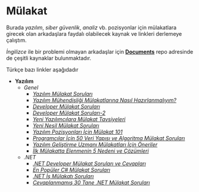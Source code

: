 # Mülakat

Burada *yazılım*, *siber güvenlik*, *analiz* vb. pozisyonlar için mülakatlara girecek olan arkadaşlara faydalı olabilecek kaynak ve linkleri derlemeye çalıştım.

*İngilizce* ile bir problemi olmayan arkadaşlar için [**Documents**](https://github.com/coderserdar/Documents/tree/main/Interview) repo adresinde de çeşitli kaynaklar bulunmaktadır.

Türkçe bazı linkler aşağıdadır
 - **Yazılım**
   - *Genel*
     - [*Yazılım Mülakat Soruları*](https://dev.to/hakanyalitekin/yazilim-mulakat-sorulari-md7)
     - [*Yazılım Mühendisliği Mülakatlarına Nasıl Hazırlanmalıyım?*](https://medium.com/@tcelik/yazılım-mühendisliği-mülakatlarına-nasıl-hazırlanmalıyım-eaf2cd18dbbf)
     - [*Developer Mülakat Soruları*](https://medium.com/software-development-turkey/developer-mülakat-soruları-edfddc35964c)
     - [*Developer Mülakat Soruları-2*](https://medium.com/software-development-turkey/developer-mülakat-soruları-2-41e0970ae195)
     - [*Yeni Yazılımcılara Mülakat Tavsiyeleri*](https://salihoktayakar.medium.com/yeni-yazılımcılara-mülakat-tavsiyeleri-c4effcce538e)
     - [*Yeni Nesil Mülakat Soruları*](https://medium.com/peoplebox-ats/yeni-nesil-mülakat-soruları-93e1ef809d5d)
     - [*Yazılım Pozisyonları İçin Mülakat 101*](https://medium.com/loodos/yazılım-pozisyonları-için-mülakat-101-fec9195ffbad)
     - [*Programcılar İçin 50 Veri Yapısı ve Algoritma Mülakat Soruları*](https://ichi.pro/tr/programcilar-icin-50-veri-yapisi-ve-algoritma-mulakat-sorulari-198675194312112)
     - [*Yazılım Geliştirme Uzmanı Mülakatları İçin Öneriler*](https://sefikcankanber.medium.com/yazilim-geli̇şti̇rme-uzmani-mülakatlari-i̇çi̇n-öneri̇leri̇-10cec111815f)
     - [*İlk Mülakatta Elenmenin 5 Nedeni ve Çözümleri*](https://dev.to/berkayakcay/i-lk-mulakatta-elenmenin-5-nedeni-ve-cozumleri-187a)
   - *.NET*
     - [*.NET Developer Mülakat Soruları ve Cevapları*](https://www.muratoner.net/net-developer-mulakat-sorulari-ve-cevaplari)
     - [*En Popüler C# Mülakat Soruları*](https://talentgrid.io/tr/c-sharp-mulakat-sorulari/)
     - [*.NET İş Mülakatı Soruları*](https://kodblogum.com/net-is-mulakati-sorular)
     - [*Cevaplanmamış 30 Tane .NET Mülakat Soruları*](https://tr.bitdegree.org/tutorial/net-mulakat-sorulari)
